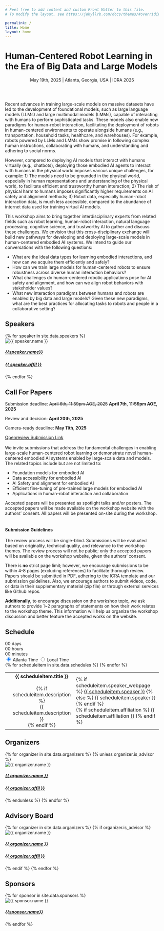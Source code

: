 ```yaml
---
# Feel free to add content and custom Front Matter to this file.
# To modify the layout, see https://jekyllrb.com/docs/themes/#overriding-theme-defaults

permalink: /
title: Home
layout: home
---
```


<h1 class="page-heading">Human-Centered Robot Learning in the Era of Big Data and Large Models</h1>

<p class="workshop-location" align="center">
    May 19th, 2025 | Atlanta, Georgia, USA | ICRA 2025
</p>
<!-- <p align="center">
    <a href="">[Live Stream Link]</a>
</p> -->


<!-- <video autoplay muted loop style="object-fit: cover; height: 320px; width: 100%; border-radius: 8px; box-shadow: 0 4px 8px rgba(0,0,0,0.2);">
    <source src="assets/img/teaser_video.mp4" type="video/mp4">
    Your browser does not support the video tag.
</video> -->

<br>
<br>

Recent advances in training large-scale models on massive datasets have led to the development of foundational models, such as large language models (LLMs) and large multimodal models (LMMs), capable of interacting with humans to perform sophisticated tasks. These models also enable new paradigms for human-robot interaction, facilitating the deployment of robots in human-centered environments to operate alongside humans (e.g., transportation, household tasks, healthcare, and warehouses). For example, robots powered by LLMs and LMMs show promise in following complex human instructions, collaborating with humans, and understanding and adhering to social norms.

However, compared to deploying AI models that interact with humans virtually (e.g., chatbots), deploying those embodied AI agents to interact with humans in the physical world imposes various unique challenges, for example: 1) The models need to be grounded in the physical world, especially in human representations and understanding of the physical world, to facilitate efficient and trustworthy human interaction; 2) The risk of physical harm to humans imposes significantly higher requirements on AI safety and alignment methods; 3) Robot data, especially human-robot interaction data, is much less accessible, compared to the abundance of internet data used for training virtual AI models. 

This workshop aims to bring together interdisciplinary experts from related fields such as robot learning, human-robot interaction, natural language processing, cognitive science, and trustworthy AI to gather and discuss these challenges. We envision that this cross-disciplinary exchange will build new pathways for developing and deploying large-scale models in human-centered embodied AI systems.
We intend to guide our conversations with the following questions:
<ul>
    <li>What are the ideal data types for learning embodied interactions, and how can we acquire them efficiently and safely?</li>
    <li>How can we train large models for human-centered robots to ensure robustness across diverse human interaction behaviors?</li>
    <li>What challenges do human-centered robotic applications pose for AI safety and alignment, and how can we align robot behaviors with stakeholder values?</li>
    <li>What new interaction paradigms between humans and robots are enabled by big data and large models? Given these new paradigms, what are the best practices for allocating tasks to robots and people in a collaborative setting?</li>
</ul>

<!-- ![](assets/img/banner.jpg) -->



<section id="speakers">
    <h2 class="mb-4">Speakers</h2>
    <div class="row">
        {% for speaker in site.data.speakers %}
        <div class="col-lg-3 col-md-4 mb-3">
            <div class="card h-100">
                <div class="card-img-container mx-auto">
                    <img src="{{ site.baseurl | append: '/assets/img/speakers/' | append: speaker.img }}" class="card-img-top rounded-img mx-auto" alt="{{ speaker.name }}">
                </div>
                <div class="card-body">
                    <h5 class="card-title  text-center"><a href="{{ speaker.webpage }}"> {{speaker.name}} </a></h5>
                    <h5 class="card-title  text-center">
                    <a href="{{ speaker.affil_link }}">{{ speaker.affil }}</a></h5>
                    <!-- <p class="card-text">{{ speaker.bio }}</p> -->
                </div>
            </div>
        </div>
        {% endfor %}
    </div>
</section>

<!-- Call for Papers -->

<section id="papers">
    <h2 class="mb-3">Call For Papers</h2>
    <p>Submission deadline: <s>April 6th, 11:59pm AOE, 2025</s> <b>April 7th, 11:59pm AOE, 2025</b></p>
    <p>Review and decision: <b>April 20th, 2025</b></p>
    <p>Camera-ready deadline: <b>May 11th, 2025</b></p>
    <div class="submission-box">
    <a href="https://openreview.net/group?id=IEEE.org/ICRA/2025/Workshop/Human-Centered_Robot_Learning">Openreview Submission Link</a>
    </div>
    <br>
     We invite submissions that address the fundamental challenges in enabling large-scale human-centered robot learning or demonstrate novel human-centered embodied AI systems enabled by large-scale data and models. The related topics include but are not limited to:
    <ul>
        <li>Foundation models for embodied AI</li>
        <li>Data accessibility for embodied AI</li>
        <li>AI Safety and alignment for embodied AI</li>
        <li>Efficient fine-tuning of pre-trained large models for embodied AI</li>
        <li>Applications in human-robot interaction and collaboration</li>
    </ul>
    Accepted papers will be presented as spotlight talks and/or posters. The accepted papers will be made available on the workshop website with the authors’ consent. All papers will be presented on-site during the workshop.
    <br>
    <br>
    <h4 class="mb-3">Submission Guidelines</h4>
    <p>The review process will be single-blind. Submissions will be evaluated based on originality, technical quality, and relevance to
    the workshop themes. The review process will not be public; only the accepted papers will be available on the workshop 
    website, given the authors’ consent.</p>
    <p>There is <b>no</b> strict page limit; however, we encourage submissions to be within 4-8 pages (excluding references) to 
    facilitate thorough review. Papers should be submitted in PDF, adhering to the ICRA template and our submission guidelines. Also, we encourage authors to submit videos, code, or data in their supplementary material (zip file) or through external services like Github repos.</p>
    <p><b>Additionally</b>, to encourage discussion on the workshop topic, we ask authors to provide 1~2 paragraphs of statements on how their work relates to the workshop theme. This information will help us organize the workshop discussion and better feature the accepted works on the website.</p>
    
</section>


<section id="schedules">
    <h2 class="mb-3">Schedule</h2>
    <!-- Schedule -->
    <!-- Comment out the following line and uncomment it if there is urgent notice about schedule.  -->
    <!-- <p class="highlight">Important notice.</p> -->
    <div class="countdown-container">
    <div class="time-box">
        <span id="days" class="time-number">00</span>
        <span class="time-label">days</span>
    </div>
    <div class="time-box">
        <span id="hours" class="time-number">00</span>
        <span class="time-label">hours</span>
    </div>
    <div class="time-box">
        <span id="minutes" class="time-number">00</span>
        <span class="time-label">minutes</span>
    </div>
    </div>
    <div id="real-time-clock">
    </div>
    <div class = "post-content">
        <div id="timezone-buttons">
        <input type="radio" id="tokyo-time-btn" name="timezone" class="timezone-radio" onclick="selectTokyoTime()" checked>
        <label for="tokyo-time-btn" class="timezone-label">Atlanta Time</label>
        <input type="radio" id="local-time-btn" onclick="selectLocalTime()" name="timezone" class="timezone-radio">
        <label for="local-time-btn" class="timezone-label">Local Time</label>
        <div id="slider"></div>
    </div>
    <table>
        {% for scheduleitem in site.data.schedules %}
        <tr class="schedule-row" data-event-time="{{ scheduleitem.time }}">
            <td class="time-cell" data-tokyo-time="{{ scheduleitem.time }}">
                <!-- Initially shows Tokyo time; will be updated by JavaScript -->
                <p align="center">
                <!-- {{ scheduleitem.time }} -->
                    <div align="center" class="time-display"></div>
                    <div align="center" class="timezone-info"></div>
                </p>
            </td>
            <td align="center">
                <div class="col-xs-12">
                    <b>{{ scheduleitem.title }}</b>
                </div>
                <br>
                {% if scheduleitem.description %}
                <div class="col-xs-12" align="center">
                    {{ scheduleitem.description }}
                </div>
                {% endif %}
            </td>
            <td>
                <div class="people-name text-center">
                    <!-- scheduleitem name (link to webpage if provided) -->
                    {% if scheduleitem.speaker_webpage %}
                        <a href="{{ scheduleitem.speaker_webpage }}" target="_blank">{{ scheduleitem.speaker }}</a>
                    {% else %}
                        {{ scheduleitem.speaker }}
                    {% endif %}
                    <br>
                    <!-- scheduleitem affiliation (if provided) -->
                    {% if scheduleitem.affiliation %}
                        {{ scheduleitem.affiliation }}
                    {% endif %}
                </div>
            </td>
        </tr>
        {% endfor %}
    </table>
    </div>
</section>

<!-- Force time display in the table -->
<script>
    selectTokyoTime();
    updateScheduleStyles();
</script>

<!-- <section id="workshop-location" class="mt-5">
    <h2 class="mb-3">Workshop Location</h2>
    <div class="row">
        <div class="col-lg-12 col-md-12 mx-auto">
            <img src="assets/img/workshop_location.jpg" alt="Workshop Location" class="img-fluid">
        </div>
    </div>
</section> -->

<!-- Organizers Section -->
<section id="organizers" class="mt-5">
    <h2 class="mb-3">Organizers</h2>
    <div class="row">
        {% for organizer in site.data.organizers %}
            {% unless organizer.is_advisor %}
                <div class="col-lg-2 col-md-4 col-sm-6 mb-4">
                    <div class="card h-100">
                        <div class="card-img-container mx-auto">
                            <img src="{{ site.baseurl | append: '/assets/img/organizers/' | append: organizer.img }}" class="card-img-top rounded-img mx-auto" alt="{{ organizer.name }}">
                        </div>
                        <div class="card-body">
                            <h5 class="card-title text-center">
                                <a href="{{ organizer.webpage }}">{{ organizer.name }}</a>
                            </h5>
                            <h5 class="card-title text-center">
                                <a href="{{ organizer.affil_link }}">{{ organizer.affil }}</a>
                            </h5>
                        </div>
                    </div>
                </div>
            {% endunless %}
        {% endfor %}
    </div>
</section>

<!-- Organizers Section -->
<section id="organizers" class="mt-5">
    <h2 class="mb-3">Advisory Board</h2>
    <div class="row">
        {% for organizer in site.data.organizers %}
            {% if organizer.is_advisor %}
                <div class="col-lg-2 col-md-4 col-sm-6 mb-4">
                    <div class="card h-100">
                        <div class="card-img-container mx-auto">
                            <img src="{{ site.baseurl | append: '/assets/img/organizers/' | append: organizer.img }}" class="card-img-top rounded-img mx-auto" alt="{{ organizer.name }}">
                        </div>
                        <div class="card-body">
                            <h5 class="card-title text-center">
                                <a href="{{ organizer.webpage }}">{{ organizer.name }}</a>
                            </h5>
                            <h5 class="card-title text-center">
                                <a href="{{ organizer.affil_link }}">{{ organizer.affil }}</a>
                            </h5>
                        </div>
                    </div>
                </div>
            {% endif %}
        {% endfor %}
    </div>
</section>

<section id="sponsors">
    <h2 class="mb-4">Sponsors</h2>
    <div class="row">
        {% for sponsor in site.data.sponsors %}
        <div class="col-lg-3 col-md-4 mb-3">
            <div class="card h-100">
                <div class="card-img-container mx-auto">
                    <img src="{{ site.baseurl | append: '/assets/img/sponsors/' | append: sponsor.img }}" class="card-img-top rounded-img mx-auto" alt="{{ sponsor.name }}">
                </div>
                <div class="card-body">
                    <h5 class="card-title  text-center"><a href="{{ sponsor.webpage }}"> {{sponsor.name}} </a></h5>
                </div>
            </div>
        </div>
        {% endfor %}
    </div>
</section>
